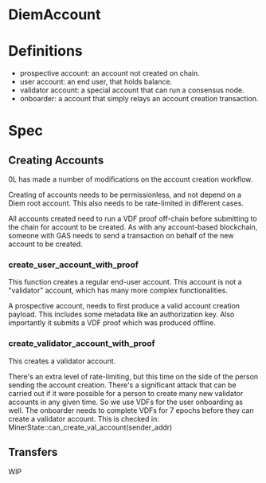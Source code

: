 
# DiemAccount

# Definitions

- prospective account: an account not created on chain.
- user account: an end user, that holds balance.
- validator account: a special account that can run a consensus node.
- onboarder: a account that simply relays an account creation transaction.

# Spec

## Creating Accounts

0L has made a number of modifications on the account creation workflow.

Creating of accounts needs to be permissionless, and not depend on a Diem root account. This also needs to be rate-limited in different cases.

All accounts created need to run a VDF proof off-chain before submitting to the chain for account to be created. As with any account-based blockchain, someone with GAS needs to send a transaction on behalf of the new account to be created.

### create_user_account_with_proof

This function creates a regular end-user account. This account is not a "validator" account, which has many more complex functionalities.

A prospective account, needs to first produce a valid account creation payload. This includes some metadata like an authorization key. Also importantly it submits a VDF proof which was produced offline.

### create_validator_account_with_proof

This creates a validator account.

There's an extra level of rate-limiting, but this time on the side of the person sending the account creation. There's a significant attack that can be carried out if it were possible for a person to create many new validator accounts in any given time. So we use VDFs for the user onboarding as well. The onboarder needs to complete VDFs for 7 epochs before they can create a validator account. This is checked in: MinerState::can_create_val_account(sender_addr)

## Transfers

WIP